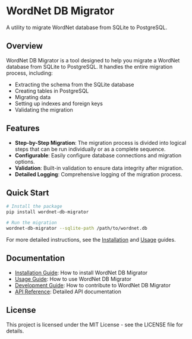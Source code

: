# WordNet DB Migrator

A utility to migrate WordNet database from SQLite to PostgreSQL.

## Overview

WordNet DB Migrator is a tool designed to help you migrate a WordNet database from SQLite to PostgreSQL. It handles the entire migration process, including:

- Extracting the schema from the SQLite database
- Creating tables in PostgreSQL
- Migrating data
- Setting up indexes and foreign keys
- Validating the migration

## Features

- **Step-by-Step Migration**: The migration process is divided into logical steps that can be run individually or as a complete sequence.
- **Configurable**: Easily configure database connections and migration options.
- **Validation**: Built-in validation to ensure data integrity after migration.
- **Detailed Logging**: Comprehensive logging of the migration process.

## Quick Start

```bash
# Install the package
pip install wordnet-db-migrator

# Run the migration
wordnet-db-migrator --sqlite-path /path/to/wordnet.db
```

For more detailed instructions, see the [Installation](installation.md) and [Usage](usage.md) guides.

## Documentation

- [Installation Guide](installation.md): How to install WordNet DB Migrator
- [Usage Guide](usage.md): How to use WordNet DB Migrator
- [Development Guide](development.md): How to contribute to WordNet DB Migrator
- [API Reference](api_reference.md): Detailed API documentation

## License

This project is licensed under the MIT License - see the LICENSE file for details.

